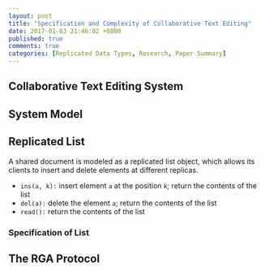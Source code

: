```yaml
---
layout: post
title: "Specification and Complexity of Collaborative Text Editing"
date: 2017-01-03 21:46:02 +0800
published: true
comments: true
categories: [Replicated Data Types, Research, Paper Summary]
---
```


## Collaborative Text Editing System

<!-- more -->

## System Model

## Replicated List

A shared document is modeled as a replicated list object, which allows its clients to
insert and delete elements at different replicas.

- `ins(a, k):` insert element `a` at the position `k`; return the contents of the list
- `del(a):` delete the element `a`; return the contents of the list
- `read():` return the contents of the list

### Specification of List


## The RGA Protocol
